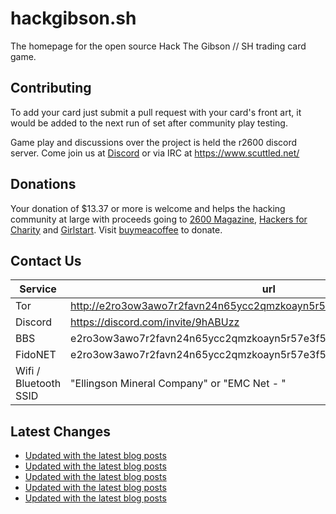 # hackgibson.sh
The homepage for the open source Hack The Gibson // SH trading card game.


## Contributing

To add your card just submit a pull request with your card's front art, it would be added to the next run of set after community play testing.

Game play and discussions over the project is held the r2600 discord server. Come join us at [Discord](https://discord.com/invite/9hABUzz) or via IRC at https://www.scuttled.net/


## Donations

Your donation of $13.37 or more is welcome and helps the hacking community at large with proceeds going to [2600 Magazine](https://2600.com/), [Hackers for Charity](https://hackersforcharity.org) and [Girlstart](https://girlstart.org).  Visit [buymeacoffee](https://www.buymeacoffee.com/hackgibson.sh) to donate.


## Contact Us

Service | url
-|-
Tor | http://e2ro3ow3awo7r2favn24n65ycc2qmzkoayn5r57e3f56nvjwdcgg32ad.onion
Discord | https://discord.com/invite/9hABUzz
BBS | e2ro3ow3awo7r2favn24n65ycc2qmzkoayn5r57e3f56nvjwdcgg32ad.onion:23
FidoNET | e2ro3ow3awo7r2favn24n65ycc2qmzkoayn5r57e3f56nvjwdcgg32ad.onion:24554
Wifi / Bluetooth SSID | "Ellingson Mineral Company" or "EMC Net - <fidonet address>"

## Latest Changes
<!-- BLOG-POST-LIST:START -->
- [Updated with the latest blog posts](https://github.com/DFW2600/hackgibson.sh/commit/92b89dc9d029cd471b5101d2959ce04c391ab70d)
- [Updated with the latest blog posts](https://github.com/DFW2600/hackgibson.sh/commit/cccc335e5330e75d0766b2e34f3149bf4915304b)
- [Updated with the latest blog posts](https://github.com/DFW2600/hackgibson.sh/commit/f0284fbd498a32c1a5cd13d226722c01f4b6bb0e)
- [Updated with the latest blog posts](https://github.com/DFW2600/hackgibson.sh/commit/ea3ee4c32a7080b87bb4e0309fb5aa1761a3b2d2)
- [Updated with the latest blog posts](https://github.com/DFW2600/hackgibson.sh/commit/40de9002de7623262c3f5ea55b13c86c653a98ed)
<!-- BLOG-POST-LIST:END -->
